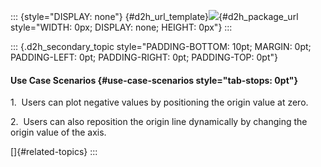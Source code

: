 ::: {style="DISPLAY: none"}
[](ms-xhelp:///?Id=d2h_url_template){#d2h_url_template}![](!package_url!){#d2h_package_url style="WIDTH: 0px; DISPLAY: none; HEIGHT: 0px"}
:::

::: {.d2h_secondary_topic style="PADDING-BOTTOM: 10pt; MARGIN: 0pt; PADDING-LEFT: 0pt; PADDING-RIGHT: 0pt; PADDING-TOP: 0pt"}
#### Use Case Scenarios {#use-case-scenarios style="tab-stops: 0pt"}

1.  Users can plot negative values by positioning the origin value at zero.

2.  Users can also reposition the origin line dynamically by changing the origin value of the axis.

[]{#related-topics}
:::
